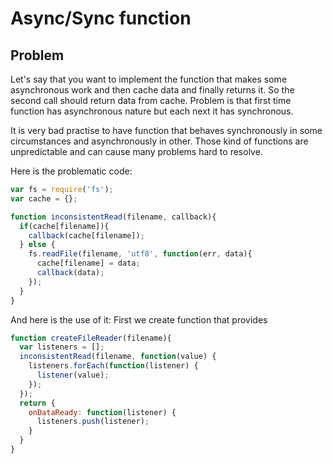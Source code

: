 # Async/Sync function
## Problem
Let's say that you want to implement the function that makes some asynchronous work and then
cache data and finally returns it. So the second call should return data from
cache. Problem is that first time function has asynchronous nature but
each next it has synchronous.

It is very bad practise to have function that behaves synchronously in
some circumstances and asynchronously in other. Those kind of functions
are unpredictable and can cause many problems hard to resolve.

Here is the problematic code:

```javascript
var fs = require('fs');
var cache = {};

function inconsistentRead(filename, callback){
  if(cache[filename]){
    callback(cache[filename]);
  } else {
    fs.readFile(filename, 'utf8', function(err, data){
      cache[filename] = data;
      callback(data);
    });
  }
}
```

And here is the use of it:
First we create function that provides 
```javascript
function createFileReader(filename){
  var listeners = [];
  inconsistentRead(filename, function(value) {
    listeners.forEach(function(listener) {
      listener(value);
    });
  });
  return {
    onDataReady: function(listener) {
      listeners.push(listener);
    }
  }
}
```
